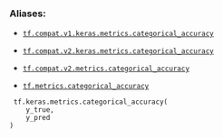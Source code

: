 

### Aliases:

- [ `tf.compat.v1.keras.metrics.categorical_accuracy` ](/api_docs/python/tf/keras/metrics/categorical_accuracy)

- [ `tf.compat.v2.keras.metrics.categorical_accuracy` ](/api_docs/python/tf/keras/metrics/categorical_accuracy)

- [ `tf.compat.v2.metrics.categorical_accuracy` ](/api_docs/python/tf/keras/metrics/categorical_accuracy)

- [ `tf.metrics.categorical_accuracy` ](/api_docs/python/tf/keras/metrics/categorical_accuracy)



```
 tf.keras.metrics.categorical_accuracy(
    y_true,
    y_pred
)
 
```

